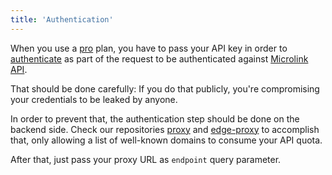 ```yaml
---
title: 'Authentication'
---
```


When you use a [pro](/#pricing) plan, you have to pass your API key in order to [authenticate](/docs/api/basics/authentication) as part of the request to be authenticated against [Microlink API](/docs/api/getting-started/overview).

That should be done carefully: If you do that publicly, you're compromising your credentials to be leaked by anyone.

In order to prevent that, the authentication step should be done on the backend side. Check our repositories [proxy](https://github.com/microlinkhq/proxy) and [edge-proxy](https://github.com/microlinkhq/edge-proxy) to accomplish that, only allowing a list of well-known domains to consume your API quota.

After that, just pass your proxy URL as `endpoint` query parameter.

